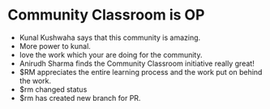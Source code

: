 # Community Classroom is OP

- Kunal Kushwaha says that this community is amazing.
- More power to kunal. 
- love the work which your are doing for the community.
- Anirudh Sharma finds the Community Classroom initiative really great!
- $RM appreciates the entire learning process and the work put on behind the work.
- $rm changed status
- $rm has created new branch for PR.
